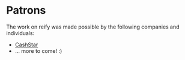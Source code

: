 # Patrons

The work on reify was made possible by the following companies and individuals:

* [CashStar](https://github.com/cashstar)
* ... more to come! :)
